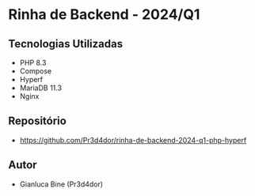 # Rinha de Backend - 2024/Q1

## Tecnologias Utilizadas

- PHP 8.3
- Compose
- Hyperf
- MariaDB 11.3
- Nginx

## Repositório

- https://github.com/Pr3d4dor/rinha-de-backend-2024-q1-php-hyperf

## Autor

- Gianluca Bine (Pr3d4dor)
